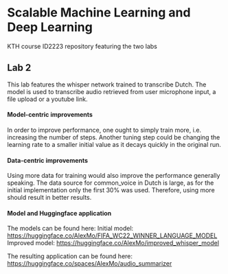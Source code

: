 # Scalable Machine Learning and Deep Learning
KTH course ID2223 repository featuring the two labs

## Lab 2
This lab features the whisper network trained to transcribe Dutch. The model is used to transcribe audio retrieved from user
microphone input, a file upload or a youtube link.

#### Model-centric improvements
In order to improve performance, one ought to simply train more, i.e. increasing the number of steps. Another tuning step could be 
changing the learning rate to a smaller initial value as it decays quickly in the original run.

#### Data-centric improvements
Using more data for training would also improve the performance generally speaking. The data source for common_voice in Dutch is large,
as for the initial implementation only the first 30% was used. Therefore, using more should result in better results.

#### Model and Huggingface application
The models can be found here:
Initial model: https://huggingface.co/AlexMo/FIFA_WC22_WINNER_LANGUAGE_MODEL
Improved model: https://huggingface.co/AlexMo/improved_whisper_model

The resulting application can be found here:
https://huggingface.co/spaces/AlexMo/audio_summarizer